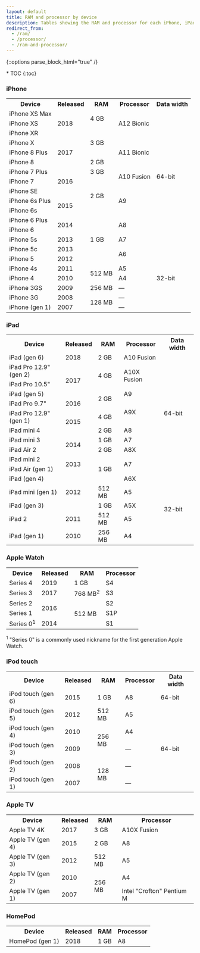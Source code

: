 ```yaml
---
layout: default
title: RAM and processor by device
description: Tables showing the RAM and processor for each iPhone, iPad, Apple Watch, and iPod touch.
redirect_from: 
  - /ram/ 
  - /processor/
  - /ram-and-processor/
---
```

{::options parse_block_html="true" /}

<div id="compact-toc">
* TOC
{:toc}
</div>

### iPhone

<table>
  <tr>
    <th>Device</th>
    <th>Released</th>
    <th>RAM</th>
    <th>Processor</th>
    <th>Data width</th>
  </tr>
  <tr>
    <td>iPhone XS Max</td>
    <td rowspan="3">2018</td>
    <td rowspan="2">4 GB</td>
    <td rowspan="3">A12 Bionic</td>
    <td rowspan="14">64-bit</td>
  </tr>
  <tr>
    <td>iPhone XS</td>
  </tr>
  <tr>
    <td>iPhone XR</td>
    <td rowspan="3">3 GB</td>
  </tr>
  <tr>
    <td>iPhone X</td>
    <td rowspan="3">2017</td>
    <td rowspan="3">A11 Bionic</td>
  </tr>
  <tr>
    <td>iPhone 8 Plus</td>
  </tr>
  <tr>
    <td>iPhone 8</td>
    <td>2 GB</td>
  </tr>
  <tr>
    <td>iPhone 7 Plus</td>
    <td rowspan="3">2016</td>
    <td>3 GB</td>
    <td rowspan="2">A10 Fusion</td>
  </tr>
  <tr>
    <td>iPhone 7</td>
    <td rowspan="4">2 GB</td>
  </tr>
  <tr>
    <td>iPhone SE</td>
    <td rowspan="3">A9</td>
  </tr>
  <tr>
    <td>iPhone 6s Plus</td>
    <td rowspan="2">2015</td>
  </tr>
  <tr>
    <td>iPhone 6s</td>
  </tr>
  <tr>
    <td>iPhone 6 Plus</td>
    <td rowspan="2">2014</td>
    <td rowspan="5">1 GB</td>
    <td rowspan="2">A8</td>
  </tr>
  <tr>
    <td>iPhone 6</td>
  </tr>
  <tr>
    <td>iPhone 5s</td>
    <td>2013</td>
    <td>A7</td>
  </tr>
  <tr>
    <td>iPhone 5c</td>
    <td>2013</td>
    <td rowspan="2">A6</td>
    <td rowspan="7">32-bit</td>
  </tr>
  <tr>
    <td>iPhone 5</td>
    <td>2012</td>
  </tr>
  <tr>
    <td>iPhone 4s</td>
    <td>2011</td>
    <td rowspan="2">512 MB</td>
    <td>A5</td>
  </tr>
  <tr>
    <td>iPhone 4</td>
    <td>2010</td>
    <td>A4</td>
  </tr>
  <tr>
    <td>iPhone 3GS</td>
    <td>2009</td>
    <td>256 MB</td>
    <td>—</td>
  </tr>
  <tr>
    <td>iPhone 3G</td>
    <td>2008</td>
    <td rowspan="2">128 MB</td>
    <td>—</td>
  </tr>
  <tr>
    <td>iPhone (gen 1)</td>
    <td>2007</td>
    <td>—</td>
  </tr>
</table>

### iPad

<table>
  <tr>
    <th>Device</th>
    <th>Released</th>
    <th>RAM</th>
    <th>Processor</th>
    <th>Data width</th>
  </tr>
  <tr>
    <td>iPad (gen 6)</td>
    <td>2018</td>
    <td>2 GB</td>
    <td>A10 Fusion</td>
    <td rowspan="11">64-bit</td>
  </tr>
  <tr>
    <td>iPad Pro 12.9" (gen 2)</td>
    <td rowspan="3">2017</td>
    <td rowspan="2">4 GB</td>
    <td rowspan="2">A10X Fusion</td>
  </tr>
  <tr>
    <td>iPad Pro 10.5"</td>
  </tr>
  <tr>
    <td>iPad (gen 5)</td>
    <td rowspan="2">2 GB</td>
    <td>A9</td>
  </tr>
  <tr>
    <td>iPad Pro 9.7"</td>
    <td>2016</td>
    <td rowspan="2">A9X</td>
  </tr>
  <tr>
    <td>iPad Pro 12.9" (gen 1)</td>
    <td rowspan="2">2015</td>
    <td>4 GB</td>
  </tr>
  <tr>
    <td>iPad mini 4</td>
    <td>2 GB</td>
    <td>A8</td>
  </tr>
  <tr>
    <td>iPad mini 3</td>
    <td rowspan="2">2014</td>
    <td>1 GB</td>
    <td>A7</td>
  </tr>
  <tr>
    <td>iPad Air 2</td>
    <td>2 GB</td>
    <td>A8X</td>
  </tr>
  <tr>
    <td>iPad mini 2</td>
    <td rowspan="2">2013</td>
    <td rowspan="3">1 GB</td>
    <td rowspan="2">A7</td>
  </tr>
  <tr>
    <td>iPad Air (gen 1)</td>
  </tr>
  <tr>
    <td>iPad (gen 4)</td>
    <td rowspan="3">2012</td>
    <td>A6X</td>
    <td rowspan="5">32-bit</td>
  </tr>
  <tr>
    <td>iPad mini (gen 1)</td>
    <td>512 MB</td>
    <td>A5</td>
  </tr>
  <tr>
    <td>iPad (gen 3)</td>
    <td>1 GB</td>
    <td>A5X</td>
  </tr>
  <tr>
    <td>iPad 2</td>
    <td>2011</td>
    <td>512 MB</td>
    <td>A5</td>
  </tr>
  <tr>
    <td>iPad (gen 1)</td>
    <td>2010</td>
    <td>256 MB</td>
    <td>A4</td>
  </tr>
</table>

### Apple Watch

<table>
  <tr>
    <th>Device</th>
    <th>Released</th>
    <th>RAM</th>
    <th>Processor</th>
  </tr>
  <tr>
    <td>Series 4</td>
    <td>2019</td>
    <td>1 GB</td>
    <td>S4</td>
  </tr>
  <tr>
    <td>Series 3</td>
    <td>2017</td>
    <td>768 MB<sup>2</sup></td>
    <td>S3</td>
  </tr>
  <tr>
    <td>Series 2</td>
    <td rowspan="2">2016</td>
    <td rowspan="3">512 MB</td>
    <td>S2</td>
  </tr>
  <tr>
    <td>Series 1</td>
    <td>S1P</td>
  </tr>
  <tr>
    <td>Series 0<sup>1</sup></td>
    <td>2014</td>
    <td>S1</td>
  </tr>
</table>

<p>
  <sup>1</sup> "Series 0" is a commonly used nickname for the first generation Apple Watch.<br>
</p>

### iPod touch

<table>
  <tr>
    <th>Device</th>
    <th>Released</th>
    <th>RAM</th>
    <th>Processor</th>
    <th>Data width</th>
  </tr>
  <tr>
    <td>iPod touch (gen 6)</td>
    <td>2015</td>
    <td>1 GB</td>
    <td>A8</td>
    <td>64-bit</td>
  </tr>
  <tr>
    <td>iPod touch (gen 5)</td>
    <td>2012</td>
    <td>512 MB</td>
    <td>A5</td>
    <td rowspan="5">64-bit</td>
  </tr>
  <tr>
    <td>iPod touch (gen 4)</td>
    <td>2010</td>
    <td rowspan="2">256 MB</td>
    <td>A4</td>
  </tr>
  <tr>
    <td>iPod touch (gen 3)</td>
    <td>2009</td>
    <td>—</td>
  </tr>
  <tr>
    <td>iPod touch (gen 2)</td>
    <td>2008</td>
    <td rowspan="2">128 MB</td>
    <td>—</td>
  </tr>
  <tr>
    <td>iPod touch (gen 1)</td>
    <td>2007</td>
    <td>—</td>
  </tr>
</table>

### Apple TV

<table>
  <tr>
    <th>Device</th>
    <th>Released</th>
    <th>RAM</th>
    <th>Processor</th>
  </tr>
  <tr>
    <td>Apple TV 4K</td>
    <td>2017</td>
    <td>3 GB</td>
    <td>A10X Fusion</td>
  </tr>
  <tr>
    <td>Apple TV (gen 4)</td>
    <td>2015</td>
    <td>2 GB</td>
    <td>A8</td>
  </tr>
  <tr>
    <td>Apple TV (gen 3)</td>
    <td>2012</td>
    <td>512 MB</td>
    <td>A5</td>
  </tr>
  <tr>
    <td>Apple TV (gen 2)</td>
    <td>2010</td>
    <td rowspan="2">256 MB</td>
    <td>A4</td>
  </tr>
  <tr>
    <td>Apple TV (gen 1)</td>
    <td>2007</td>
    <td>Intel "Crofton" Pentium M</td>
  </tr>
</table>

### HomePod

<table>
  <tr>
    <th>Device</th>
    <th>Released</th>
    <th>RAM</th>
    <th>Processor</th>
  </tr>
  <tr>
    <td>HomePod (gen 1)</td>
    <td>2018</td>
    <td>1 GB</td>
    <td>A8</td>
  </tr>
</table>